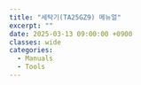 ```yaml
---
title: "세탁기(TA25GZ9) 메뉴얼"
excerpt: ""
date: 2025-03-13 09:00:00 +0900
classes: wide
categories:
  - Manuals
  - Tools
---
```


  
<object class="pdf" 
        data="{{site.baseurl}}/assets/resources/TA25GZ9_MANUAL.pdf"
        width="800"
        height="500">
</object>
